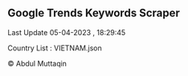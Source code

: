 

## Google Trends Keywords Scraper 
 
Last Update 05-04-2023 , 18:29:45

Country List :
VIETNAM.json



© Abdul Muttaqin 
